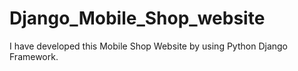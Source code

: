 # Django_Mobile_Shop_website
I have developed this Mobile Shop Website by using Python Django Framework. 
